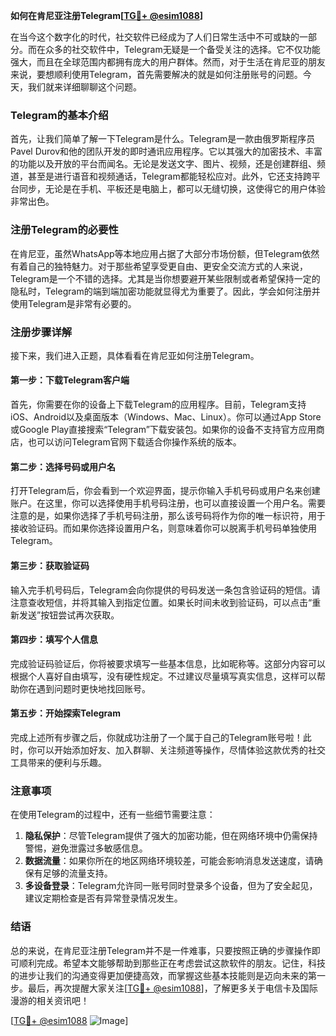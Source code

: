 **如何在肯尼亚注册Telegram[[TG💪+ @esim1088](https://t.me/s/esim1088)]**

在当今这个数字化的时代，社交软件已经成为了人们日常生活中不可或缺的一部分。而在众多的社交软件中，Telegram无疑是一个备受关注的选择。它不仅功能强大，而且在全球范围内都拥有庞大的用户群体。然而，对于生活在肯尼亚的朋友来说，要想顺利使用Telegram，首先需要解决的就是如何注册账号的问题。今天，我们就来详细聊聊这个问题。

### Telegram的基本介绍

首先，让我们简单了解一下Telegram是什么。Telegram是一款由俄罗斯程序员Pavel Durov和他的团队开发的即时通讯应用程序。它以其强大的加密技术、丰富的功能以及开放的平台而闻名。无论是发送文字、图片、视频，还是创建群组、频道，甚至是进行语音和视频通话，Telegram都能轻松应对。此外，它还支持跨平台同步，无论是在手机、平板还是电脑上，都可以无缝切换，这使得它的用户体验非常出色。

### 注册Telegram的必要性

在肯尼亚，虽然WhatsApp等本地应用占据了大部分市场份额，但Telegram依然有着自己的独特魅力。对于那些希望享受更自由、更安全交流方式的人来说，Telegram是一个不错的选择。尤其是当你想要避开某些限制或者希望保持一定的隐私时，Telegram的端到端加密功能就显得尤为重要了。因此，学会如何注册并使用Telegram是非常有必要的。

### 注册步骤详解

接下来，我们进入正题，具体看看在肯尼亚如何注册Telegram。

#### 第一步：下载Telegram客户端

首先，你需要在你的设备上下载Telegram的应用程序。目前，Telegram支持iOS、Android以及桌面版本（Windows、Mac、Linux）。你可以通过App Store或Google Play直接搜索“Telegram”下载安装包。如果你的设备不支持官方应用商店，也可以访问Telegram官网下载适合你操作系统的版本。

#### 第二步：选择号码或用户名

打开Telegram后，你会看到一个欢迎界面，提示你输入手机号码或用户名来创建账户。在这里，你可以选择使用手机号码注册，也可以直接设置一个用户名。需要注意的是，如果你选择了手机号码注册，那么该号码将作为你的唯一标识符，用于接收验证码。而如果你选择设置用户名，则意味着你可以脱离手机号码单独使用Telegram。

#### 第三步：获取验证码

输入完手机号码后，Telegram会向你提供的号码发送一条包含验证码的短信。请注意查收短信，并将其输入到指定位置。如果长时间未收到验证码，可以点击“重新发送”按钮尝试再次获取。

#### 第四步：填写个人信息

完成验证码验证后，你将被要求填写一些基本信息，比如昵称等。这部分内容可以根据个人喜好自由填写，没有硬性规定。不过建议尽量填写真实信息，这样可以帮助你在遇到问题时更快地找回账号。

#### 第五步：开始探索Telegram

完成上述所有步骤之后，你就成功注册了一个属于自己的Telegram账号啦！此时，你可以开始添加好友、加入群聊、关注频道等操作，尽情体验这款优秀的社交工具带来的便利与乐趣。

### 注意事项

在使用Telegram的过程中，还有一些细节需要注意：

1. **隐私保护**：尽管Telegram提供了强大的加密功能，但在网络环境中仍需保持警惕，避免泄露过多敏感信息。
2. **数据流量**：如果你所在的地区网络环境较差，可能会影响消息发送速度，请确保有足够的流量支持。
3. **多设备登录**：Telegram允许同一账号同时登录多个设备，但为了安全起见，建议定期检查是否有异常登录情况发生。

### 结语

总的来说，在肯尼亚注册Telegram并不是一件难事，只要按照正确的步骤操作即可顺利完成。希望本文能够帮助到那些正在考虑尝试这款软件的朋友。记住，科技的进步让我们的沟通变得更加便捷高效，而掌握这些基本技能则是迈向未来的第一步。最后，再次提醒大家关注[[TG💪+ @esim1088](https://t.me/s/esim1088)]，了解更多关于电信卡及国际漫游的相关资讯吧！

[[TG💪+ @esim1088](https://t.me/s/esim1088) ![Image](https://i.postimg.cc/4NQfJmqS/Snipaste-2025-05-13-00-14-12.png)]